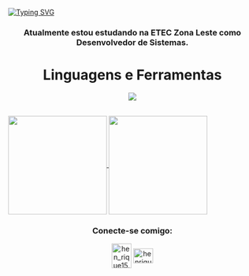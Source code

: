 [![Typing SVG](https://readme-typing-svg.herokuapp.com/?color=ffffff&size=35&center=true&vCenter=true&width=1000&lines=Olá👋,+Eu+Sou+Henrique🙂)](https://git.io/typing-svg)
<h3 align="center">Atualmente estou estudando na ETEC Zona Leste como Desenvolvedor de Sistemas.</h3>

<h1 align="center">Linguagens e Ferramentas</h1>

<p align="center">
  <a href="https://skillicons.dev">
    <img src="https://skillicons.dev/icons?i=html,css,js,java,py,php,mysql,bootstrap" />
  </a>
</p>
<br>
 <a href="https://github.com/anuraghazra/github-readme-stats">
  <img height=200 align="center" src="https://github-readme-stats.vercel.app/api?username=henrique151&show_icons=true&locale=en&theme=midnight-purple&rank_icon=github" />
</a>
<a href="https://github.com/anuraghazra/convoychat">
  <img height=200 align="center" src="https://github-readme-stats.vercel.app/api/top-langs?username=henrique151&layout=compact&show_icons=true&theme=midnight-purple&langs_count=8&card_width=320" />
</a>

<h3 align="center">Conecte-se comigo:</h3>
<p align="center">
<a href="https://instagram.com/hen_rique15.01" target="blank"><img align="center" src="https://raw.githubusercontent.com/rahuldkjain/github-profile-readme-generator/master/src/images/icons/Social/instagram.svg" alt="hen_rique15.01" height="50" width="40" /></a>
<a href="https://linkedin.com/in/henrique-porto-a4b194263" target="blank"><img align="center" src="https://raw.githubusercontent.com/rahuldkjain/github-profile-readme-generator/master/src/images/icons/Social/linked-in-alt.svg" alt="henrique-porto-a4b194263" height="30" width="40" /></a>

